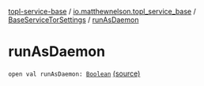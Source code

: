 [topl-service-base](../../index.md) / [io.matthewnelson.topl_service_base](../index.md) / [BaseServiceTorSettings](index.md) / [runAsDaemon](./run-as-daemon.md)

# runAsDaemon

`open val runAsDaemon: `[`Boolean`](https://kotlinlang.org/api/latest/jvm/stdlib/kotlin/-boolean/index.html) [(source)](https://github.com/05nelsonm/TorOnionProxyLibrary-Android/blob/master/topl-service-base/src/main/java/io/matthewnelson/topl_service_base/BaseServiceTorSettings.kt#L736)
